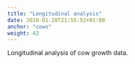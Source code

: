 ```yaml
---
title: "Longitudinal analysis"
date: 2018-01-28T21:55:52+01:00
anchor: "cows"
weight: 42
---
```


Longitudinal analysis of cow growth data.